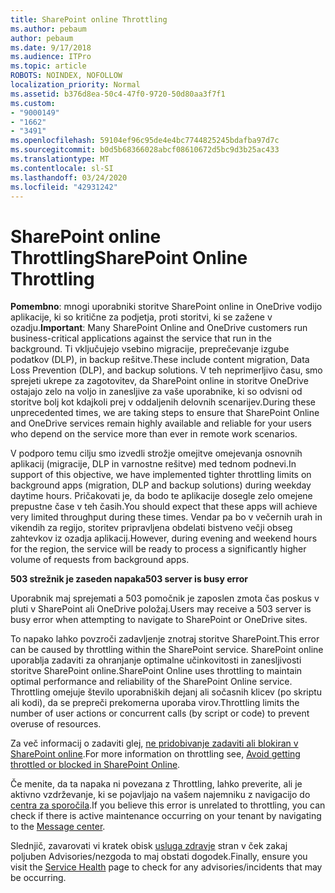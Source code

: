 ```yaml
---
title: SharePoint online Throttling
ms.author: pebaum
author: pebaum
ms.date: 9/17/2018
ms.audience: ITPro
ms.topic: article
ROBOTS: NOINDEX, NOFOLLOW
localization_priority: Normal
ms.assetid: b376d8ea-50c4-47f0-9720-50d80aa3f7f1
ms.custom:
- "9000149"
- "1662"
- "3491"
ms.openlocfilehash: 59104ef96c95de4e4bc7744825245bdafba97d7c
ms.sourcegitcommit: b0d5b68366028abcf08610672d5bc9d3b25ac433
ms.translationtype: MT
ms.contentlocale: sl-SI
ms.lasthandoff: 03/24/2020
ms.locfileid: "42931242"
---
```

# <a name="sharepoint-online-throttling"></a><span data-ttu-id="170ac-102">SharePoint online Throttling</span><span class="sxs-lookup"><span data-stu-id="170ac-102">SharePoint Online Throttling</span></span>

<span data-ttu-id="170ac-103">**Pomembno**: mnogi uporabniki storitve SharePoint online in OneDrive vodijo aplikacije, ki so kritične za podjetja, proti storitvi, ki se zažene v ozadju.</span><span class="sxs-lookup"><span data-stu-id="170ac-103">**Important**: Many SharePoint Online and OneDrive customers run business-critical applications against the service that run in the background.</span></span> <span data-ttu-id="170ac-104">Ti vključujejo vsebino migracije, preprečevanje izgube podatkov (DLP), in backup rešitve.</span><span class="sxs-lookup"><span data-stu-id="170ac-104">These include content migration, Data Loss Prevention (DLP), and backup solutions.</span></span> <span data-ttu-id="170ac-105">V teh neprimerljivo času, smo sprejeti ukrepe za zagotovitev, da SharePoint online in storitve OneDrive ostajajo zelo na voljo in zanesljive za vaše uporabnike, ki so odvisni od storitve bolj kot kdajkoli prej v oddaljenih delovnih scenarijev.</span><span class="sxs-lookup"><span data-stu-id="170ac-105">During these unprecedented times, we are taking steps to ensure that SharePoint Online and OneDrive services remain highly available and reliable for your users who depend on the service more than ever in remote work scenarios.</span></span>

<span data-ttu-id="170ac-106">V podporo temu cilju smo izvedli strožje omejitve omejevanja osnovnih aplikacij (migracije, DLP in varnostne rešitve) med tednom podnevi.</span><span class="sxs-lookup"><span data-stu-id="170ac-106">In support of this objective, we have implemented tighter throttling limits on background apps (migration, DLP and backup solutions) during weekday daytime hours.</span></span> <span data-ttu-id="170ac-107">Pričakovati je, da bodo te aplikacije dosegle zelo omejene prepustne čase v teh časih.</span><span class="sxs-lookup"><span data-stu-id="170ac-107">You should expect that these apps will achieve very limited throughput during these times.</span></span> <span data-ttu-id="170ac-108">Vendar pa bo v večernih urah in vikendih za regijo, storitev pripravljena obdelati bistveno večji obseg zahtevkov iz ozadja aplikacij.</span><span class="sxs-lookup"><span data-stu-id="170ac-108">However, during evening and weekend hours for the region, the service will be ready to process a significantly higher volume of requests from background apps.</span></span>

<span data-ttu-id="170ac-109">**503 strežnik je zaseden napaka**</span><span class="sxs-lookup"><span data-stu-id="170ac-109">**503 server is busy error**</span></span>

<span data-ttu-id="170ac-110">Uporabnik maj sprejemati a 503 pomočnik je zaposlen zmota čas poskus v pluti v SharePoint ali OneDrive položaj.</span><span class="sxs-lookup"><span data-stu-id="170ac-110">Users may receive a 503 server is busy error when attempting to navigate to SharePoint or OneDrive sites.</span></span> 

<span data-ttu-id="170ac-111">To napako lahko povzroči zadavljenje znotraj storitve SharePoint.</span><span class="sxs-lookup"><span data-stu-id="170ac-111">This error can be caused by throttling within the SharePoint service.</span></span> <span data-ttu-id="170ac-112">SharePoint online uporablja zadaviti za ohranjanje optimalne učinkovitosti in zanesljivosti storitve SharePoint online.</span><span class="sxs-lookup"><span data-stu-id="170ac-112">SharePoint Online uses throttling to maintain optimal performance and reliability of the SharePoint Online service.</span></span> <span data-ttu-id="170ac-113">Throttling omejuje število uporabniških dejanj ali sočasnih klicev (po skriptu ali kodi), da se prepreči prekomerna uporaba virov.</span><span class="sxs-lookup"><span data-stu-id="170ac-113">Throttling limits the number of user actions or concurrent calls (by script or code) to prevent overuse of resources.</span></span> 

<span data-ttu-id="170ac-114">Za več informacij o zadaviti glej, [ne pridobivanje zadaviti ali blokiran v SharePoint online](https://docs.microsoft.com/sharepoint/dev/general-development/how-to-avoid-getting-throttled-or-blocked-in-sharepoint-online).</span><span class="sxs-lookup"><span data-stu-id="170ac-114">For more information on throttling see, [Avoid getting throttled or blocked in SharePoint Online](https://docs.microsoft.com/sharepoint/dev/general-development/how-to-avoid-getting-throttled-or-blocked-in-sharepoint-online).</span></span>

<span data-ttu-id="170ac-115">Če menite, da ta napaka ni povezana z Throttling, lahko preverite, ali je aktivno vzdrževanje, ki se pojavljajo na vašem najemniku z navigacijo do [centra za sporočila](https://portal.office.com/adminportal/home#/MessageCenter).</span><span class="sxs-lookup"><span data-stu-id="170ac-115">If you believe this error is unrelated to throttling, you can check if there is active maintenance occurring on your tenant by navigating to the [Message center](https://portal.office.com/adminportal/home#/MessageCenter).</span></span>

 <span data-ttu-id="170ac-116">Slednjič, zavarovati vi kratek obisk [usluga zdravje](https://portal.office.com/adminportal/home#/servicehealth) stran v ček zakaj poljuben Advisories/nezgoda to maj obstati dogodek.</span><span class="sxs-lookup"><span data-stu-id="170ac-116">Finally, ensure you visit the [Service Health](https://portal.office.com/adminportal/home#/servicehealth) page to check for any advisories/incidents that may be occurring.</span></span>

